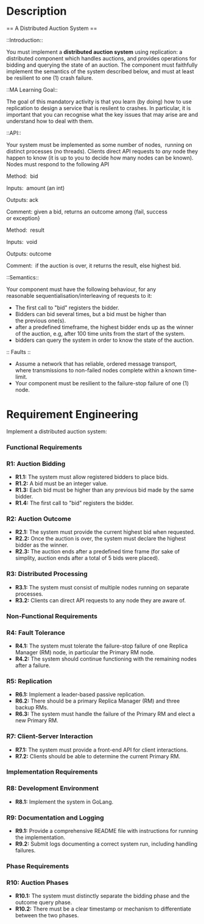 # Description

== A Distributed Auction System ==

::Introduction::

You must implement a **distributed auction system** using replication: a distributed component which handles auctions, and provides operations for bidding and querying the state of an auction. The component must faithfully implement the semantics of the system described below, and must at least be resilient to one (1) crash failure.

::MA Learning Goal::

The goal of this mandatory activity is that you learn (by doing) how to use replication to design a service that is resilent to crashes. In particular, it is important that you can recognise what the key issues that may arise are and understand how to deal with them.

::API::

Your system must be implemented as some number of nodes,  running on distinct processes (no threads). Clients direct API requests to *any* node they happen to know (it is up to you to decide how many nodes can be known). Nodes must respond to the following API

Method:  bid

Inputs:  amount (an int)

Outputs: ack

Comment: given a bid, returns an outcome among {fail, success or exception}

Method:  result

Inputs:  void

Outputs: outcome

Comment:  if the auction is over, it returns the result, else highest bid.

::Semantics::

Your component must have the following behaviour, for any reasonable sequentialisation/interleaving of requests to it:

- The first call to "bid" registers the bidder.
- Bidders can bid several times, but a bid must be higher than the previous one(s).
- after a predefined timeframe, the highest bidder ends up as the winner of the auction, e.g, after 100 time units from the start of the system.
- bidders can query the system in order to know the state of the auction.

:: Faults ::

- Assume a network that has reliable, ordered message transport, where transmissions to non-failed nodes complete within a known time-limit.
- Your component must be resilient to the failure-stop failure of one (1) node.

# Requirement Engineering

Implement a distributed auction system:

### Functional Requirements

### R1: Auction Bidding

- **R1.1:** The system must allow registered bidders to place bids.
- **R1.2:** A bid must be an integer value.
- **R1.3:** Each bid must be higher than any previous bid made by the same bidder.
- **R1.4:** The first call to "bid" registers the bidder.

### R2: Auction Outcome

- **R2.1:** The system must provide the current highest bid when requested.
- **R2.2:** Once the auction is over, the system must declare the highest bidder as the winner.
- **R2.3:** The auction ends after a predefined time frame (for sake of simplity, auction ends after a total of 5 bids were placed).

### R3: Distributed Processing

- **R3.1:** The system must consist of multiple nodes running on separate processes.
- **R3.2:** Clients can direct API requests to any node they are aware of.

### Non-Functional Requirements

### R4: Fault Tolerance

- **R4.1:** The system must tolerate the failure-stop failure of one Replica Manager (RM) node, in particular the Primary RM node.
- **R4.2:** The system should continue functioning with the remaining nodes after a failure.

### R5: Replication

- **R6.1:** Implement a leader-based passive replication.
- **R6.2:** There should be a primary Replica Manager (RM) and three backup RMs.
- **R6.3:** The system must handle the failure of the Primary RM and elect a new Primary RM.

### R7: Client-Server Interaction

- **R7.1:** The system must provide a front-end API for client interactions.
- **R7.2:** Clients should be able to determine the current Primary RM.

### Implementation Requirements

### R8: Development Environment

- **R8.1:** Implement the system in GoLang.

### R9: Documentation and Logging

- **R9.1:** Provide a comprehensive README file with instructions for running the implementation.
- **R9.2:** Submit logs documenting a correct system run, including handling failures.

### Phase Requirements

### R10: Auction Phases

- **R10.1:** The system must distinctly separate the bidding phase and the outcome query phase.
- **R10.2:** There must be a clear timestamp or mechanism to differentiate between the two phases.